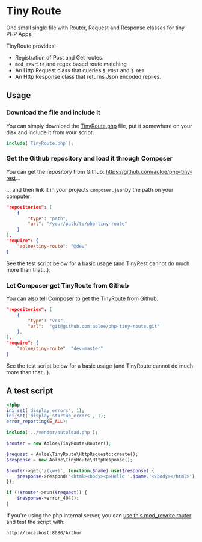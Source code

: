 # Tiny Route

One small single file with Router, Request and Response classes for tiny PHP Apps.

TinyRoute provides:

- Registration of Post and Get routes.
- `mod_rewrite` and regex based route matching
- An Http Request class that queries `$_POST` and `$_GET`
- An Http Response class that returns Json encoded replies.

## Usage

### Download the file and include it

You can simply download the [TinyRoute.php](https://raw.githubusercontent.com/aoloe/php-tiny-route/master/src/TinyRoute.php) file, put it somewhere on your disk and include it from your script.

```php
include('TinyRoute.php`);
```

### Get the Github repository and load it through Composer

You can get the repository from Github: <https://github.com/aoloe/php-tiny-rest>...

... and then link it in your projects `composer.json`by the path on your computer:

```json
"repositories": [
    {
        "type": "path",
        "url": "/your/path/to/php-tiny-route"
    }
],
"require": {
    "aoloe/tiny-route": "@dev"
}
```

See the test script below for a basic usage (and TinyRest cannot do much more than that...).

### Let Composer get TinyRoute from Github

You can also tell Composer to get the TinyRoute from Github:

```json
"repositories": [
    {
        "type": "vcs",
        "url":  "git@github.com:aoloe/php-tiny-route.git"
    },
],
"require": {
    "aoloe/tiny-route": "dev-master"
}
```

See the test script below for a basic usage (and TinyRoute cannot do much more than that...).

## A test script

```php
<?php
ini_set('display_errors', 1);
ini_set('display_startup_errors', 1);
error_reporting(E_ALL);

include('../vendor/autoload.php');

$router = new Aoloe\TinyRoute\Router();

$request = Aoloe\TinyRoute\HttpRequest::create();
$response = new Aoloe\TinyRoute\HttpResponse();

$router->get('/(\w+)', function($name) use($response) {
    $response->respond('<html><body><p>Hello '.$bame.'</body></html>');
});

if (!$router->run($request)) {
    $response->error_404();
}
```

If you're using the php internal server, you can [use this mod_rewrite router](https://stackoverflow.com/a/38926070/5239250) and test the script with:

```
http://localhost:8080/Arthur
```
